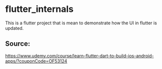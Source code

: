 # flutter_internals

This is a flutter project that is mean to demonstrate how the UI in flutter is updated.

## Source:<br>
https://www.udemy.com/course/learn-flutter-dart-to-build-ios-android-apps/?couponCode=OF53124<br>